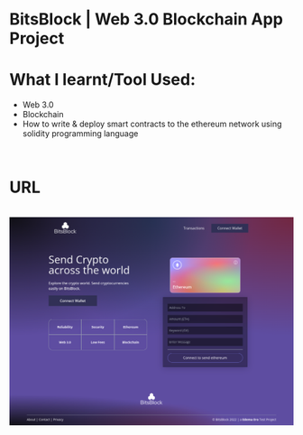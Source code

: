 <!-- @format -->

# BitsBlock | Web 3.0 Blockchain App Project

# What I learnt/Tool Used:

<ul>
<li>Web 3.0</li>
<li>Blockchain</li>
<li>How to write & deploy smart contracts to the ethereum network using solidity programming language</li>
</ul>
<br />

# URL

<a href="https://bits-block.vercel.app/" target="_blank">
<br />
<img src="./client/src/screencapture-bitsblock-netlify-app-2022-09-24-15_42_19.png">
